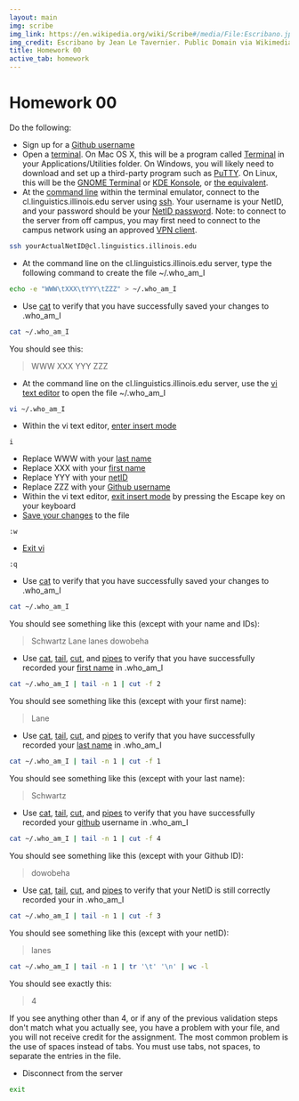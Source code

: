 ```yaml
---
layout: main
img: scribe
img_link: https://en.wikipedia.org/wiki/Scribe#/media/File:Escribano.jpg
img_credit: Escribano by Jean Le Tavernier. Public Domain via Wikimedia Commons.
title: Homework 00
active_tab: homework
---
```


# Homework 00

<!--
<div class="alert alert-info">
  Due Tuesday 29 August 2017 at 11:59 PM Central time.
</div>
-->

Do the following:

* Sign up for a [Github username](https://github.com/join?source=header-home)
* Open a [terminal](https://en.wikipedia.org/wiki/Terminal_emulator). On Mac OS X, this will be a program called [Terminal](https://en.wikipedia.org/wiki/Terminal_(OS_X)) in your Applications/Utilities folder. On Windows, you will likely need to download and set up a third-party program such as [PuTTY](http://www.chiark.greenend.org.uk/~sgtatham/putty/download.html). On Linux, this will be the [GNOME Terminal](https://en.wikipedia.org/wiki/GNOME_Terminal) or [KDE Konsole](https://en.wikipedia.org/wiki/Konsole), or [the equivalent](https://en.wikipedia.org/wiki/List_of_terminal_emulators).
* At the [command line](https://en.wikipedia.org/wiki/Command-line_interface) within the terminal emulator, connect to the cl.linguistics.illinois.edu server using [ssh](http://linuxcommand.org/man_pages/ssh1.html). Your username is your NetID, and your password should be your [NetID password](https://techservices.illinois.edu/services/netid-password). Note: to connect to the server from off campus, you may first need to connect to the campus network using an approved [VPN client](https://techservices.illinois.edu/services/virtual-private-networking-vpn/download-and-set-up-the-vpn-client).

```bash
ssh yourActualNetID@cl.linguistics.illinois.edu
```

* At the command line on the cl.linguistics.illinois.edu server, type the following command to create the file ~/.who\_am\_I 

```bash
echo -e "WWW\tXXX\tYYY\tZZZ" > ~/.who_am_I
```

* Use [cat](http://linux.die.net/man/1/cat) to verify that you have successfully saved your changes to .who\_am\_I

```bash
cat ~/.who_am_I
```

You should see this:

>WWW	XXX	YYY	ZZZ


* At the command line on the cl.linguistics.illinois.edu server, use the [vi text editor](http://www.howtogeek.com/102468/a-beginners-guide-to-editing-text-files-with-vi/) to open the file ~/.who\_am\_I 

```bash
vi ~/.who_am_I
```

* Within the vi text editor, [enter insert mode](http://www.howtogeek.com/102468/a-beginners-guide-to-editing-text-files-with-vi/) 

```vi
i
```

* Replace WWW with your [last name](https://en.wikipedia.org/wiki/Surname)
* Replace XXX with your [first name](https://en.wikipedia.org/wiki/Given_name)
* Replace YYY with your [netID](https://netidclaim.illinois.edu/)
* Replace ZZZ with your [Github username](https://github.com/join?source=header-home)
* Within the vi text editor, [exit insert mode](http://www.howtogeek.com/102468/a-beginners-guide-to-editing-text-files-with-vi/) by pressing the Escape key on your keyboard
* [Save your changes](http://www.howtogeek.com/102468/a-beginners-guide-to-editing-text-files-with-vi/) to the file

```
:w
```

* [Exit vi](http://www.howtogeek.com/102468/a-beginners-guide-to-editing-text-files-with-vi/)

```
:q
```


* Use [cat](http://linux.die.net/man/1/cat) to verify that you have successfully saved your changes to .who\_am\_I

```bash
cat ~/.who_am_I
```

You should see something like this (except with your name and IDs):

>Schwartz	Lane	lanes	dowobeha




* Use [cat](http://linux.die.net/man/1/cat), [tail](http://linux.die.net/man/1/tail), [cut](http://linux.die.net/man/1/cut), and [pipes](http://ryanstutorials.net/linuxtutorial/piping.php#piping) to verify that you have successfully recorded your [first name](https://en.wikipedia.org/wiki/Given_name) in .who\_am\_I

```bash
cat ~/.who_am_I | tail -n 1 | cut -f 2
```

You should see something like this (except with your first name):

>Lane

* Use [cat](http://linux.die.net/man/1/cat), [tail](http://linux.die.net/man/1/tail), [cut](http://linux.die.net/man/1/cut), and [pipes](http://ryanstutorials.net/linuxtutorial/piping.php#piping) to verify that you have successfully recorded your [last name](https://en.wikipedia.org/wiki/Surname) in .who\_am\_I

```bash
cat ~/.who_am_I | tail -n 1 | cut -f 1
```

You should see something like this (except with your last name):

>Schwartz


* Use [cat](http://linux.die.net/man/1/cat), [tail](http://linux.die.net/man/1/tail), [cut](http://linux.die.net/man/1/cut), and [pipes](http://ryanstutorials.net/linuxtutorial/piping.php#piping) to verify that you have successfully recorded your [github](https://github.com) username in .who\_am\_I

```bash
cat ~/.who_am_I | tail -n 1 | cut -f 4
```

You should see something like this (except with your Github ID):

>dowobeha

* Use [cat](http://linux.die.net/man/1/cat), [tail](http://linux.die.net/man/1/tail), [cut](http://linux.die.net/man/1/cut), and [pipes](http://ryanstutorials.net/linuxtutorial/piping.php#piping) to verify that your NetID is still correctly recorded your in .who\_am\_I

```bash
cat ~/.who_am_I | tail -n 1 | cut -f 3
```

You should see something like this (except with your netID):

>lanes

```bash
cat ~/.who_am_I | tail -n 1 | tr '\t' '\n' | wc -l
```

You should see exactly this:

>4

If you see anything other than 4, or if any of the previous validation steps don't match what you actually see, you have a problem with your file, and you will not receive credit for the assignment. The most common problem is the use of spaces instead of tabs. You must use tabs, not spaces, to separate the entries in the file.


* Disconnect from the server

```bash
exit
```

